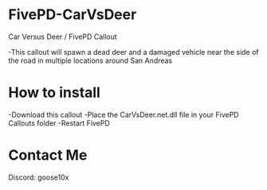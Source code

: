 # FivePD-CarVsDeer
Car Versus Deer / FivePD Callout

-This callout will spawn a dead deer and a damaged vehicle near the side of the road in multiple locations around San Andreas

# How to install
-Download this callout
-Place the CarVsDeer.net.dll file in your FivePD Callouts folder
-Restart FivePD

# Contact Me
Discord: goose10x
